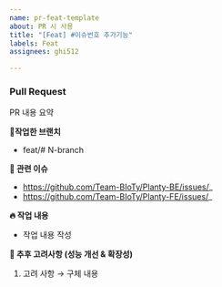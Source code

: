 ```yaml
---
name: pr-feat-template
about: PR 시 사용
title: "[Feat] #이슈번호 추가기능"
labels: Feat
assignees: ghi512

---
```


### Pull Request
PR 내용 요약

**🪾작업한 브랜치**
- feat/# N-branch

**🎯 관련 이슈**
- https://github.com/Team-BIoTy/Planty-BE/issues/_
- https://github.com/Team-BIoTy/Planty-FE/issues/_

**🔥 작업 내용**
- 작업 내용 작성

**🚀 추후 고려사항 (성능 개선 & 확장성)**
1. 고려 사항
→ 구체 내용
